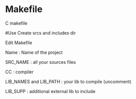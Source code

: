 # Makefile
C makefile

#Use
Create srcs and includes dir

Edit Makefile

Name : Name of the project

SRC_NAME : all your sources files

CC : compiler

LIB_NAMES and LIB_PATH : your lib to compile (uncomment)

LIB_SUPP : additional external lib to include

